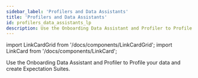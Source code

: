 ```yaml
---
sidebar_label: 'Profilers and Data Assistants'
title: 'Profilers and Data Assistants'
id: profilers_data_assistants_lp
description: Use the Onboarding Data Assistant and Profiler to Profile your data and create Expectation Suites.
---
```


import LinkCardGrid from '/docs/components/LinkCardGrid';
import LinkCard from '/docs/components/LinkCard';

<p class="DocItem__header-description">Use the Onboarding Data Assistant and Profiler to Profile your data and create Expectation Suites.</p>

<LinkCardGrid>
  <LinkCard topIcon label="Create an Expectation Suite with the Onboarding Data Assistant" description="Use the Onboarding Data Assistant to Profile your data and automate the generation of an Expectation Suite" href="/docs/guides/expectations/data_assistants/how_to_create_an_expectation_suite_with_the_onboarding_data_assistant" icon="/img/assistant_icon.svg" />
  <LinkCard topIcon label="Compare two tables with the Onboarding Data Assistant" description="Use the Onboarding Data Assistant to create an Expectation Suite that determines if two tables are identical" href="/docs/guides/expectations/advanced/how_to_compare_two_tables_with_the_onboarding_data_assistant" icon="/img/assistant_icon.svg" />
  <LinkCard topIcon label="Create an Expectation Suite with the Missingness Data Assistant" description="Use the Missingness Data Assistant to Profile your data and automate the generation of an Expectation Suite" href="/docs/guides/expectations/data_assistants/how_to_create_an_expectation_suite_with_the_missingness_data_assistant" icon="/img/assistant_icon.svg" />
  <LinkCard topIcon label="Create an Expectation Suite with a Custom Profiler" description="Create an Expectation Suite with a Custom Profiler" href="/docs/guides/expectations/advanced/how_to_create_a_new_expectation_suite_using_rule_based_profilers" icon="/img/custom_expectation_icon.svg" />
</LinkCardGrid>